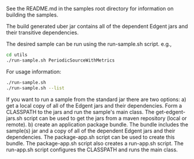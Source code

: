See the README.md in the samples root directory for information on building the samples.

The build generated uber jar contains all of the dependent 
Edgent jars and their transitive dependencies.

The desired sample can be run using the run-sample.sh script. e.g.,

```sh
cd utils
./run-sample.sh PeriodicSourceWithMetrics
```

For usage information:

```sh
./run-sample.sh
./run-sample.sh --list
```

If you want to run a sample from the standard jar there are two options:
a) get a local copy of all of the Edgent jars and their dependencies.
   Form a CLASSPATH to the jars and run the sample's main class.
   The get-edgent-jars.sh script can be used to get the jars from
   a maven repository (local or remote).
b) create an application package bundle.  The bundle includes the
   sample(s) jar and a copy of all of the dependent Edgent jars
   and their dependencies.  The package-app.sh script can be
   used to create this bundle.
   The package-app.sh script also creates a run-app.sh script.
   The run-app.sh script configures the CLASSPATH and runs the main class.

